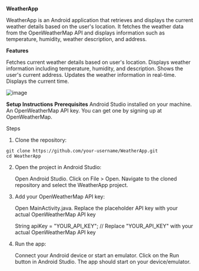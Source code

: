 **WeatherApp**

WeatherApp is an Android application that retrieves and displays the current weather details based on the user's location.
It fetches the weather data from the OpenWeatherMap API and displays information such as temperature, humidity, weather description, and address.

**Features**

  Fetches current weather details based on user's location.
  Displays weather information including temperature, humidity, and description.
  Shows the user's current address.
  Updates the weather information in real-time.
  Displays the current time.

  ![image](https://github.com/ymnaasik/Weather_App/assets/160098895/b9d592fd-5df9-45ae-b0f4-13ec0ae82414)

  
**Setup Instructions**
**Prerequisites**
  Android Studio installed on your machine.
  An OpenWeatherMap API key. You can get one by signing up at OpenWeatherMap.
  
Steps

  1. Clone the repository:
     
    git clone https://github.com/your-username/WeatherApp.git
    cd WeatherApp
2. Open the project in Android Studio:
   
      Open Android Studio.
      Click on File > Open.
      Navigate to the cloned repository and select the WeatherApp project.

3. Add your OpenWeatherMap API key:

    Open MainActivity.java.
    Replace the placeholder API key with your actual OpenWeatherMap API key
   
      String apiKey = "YOUR_API_KEY"; // Replace "YOUR_API_KEY" with your actual OpenWeatherMap API key

4. Run the app:

    Connect your Android device or start an emulator.
    Click on the Run button in Android Studio.
    The app should start on your device/emulator.
